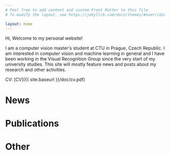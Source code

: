 ```yaml
---
# Feel free to add content and custom Front Matter to this file.
# To modify the layout, see https://jekyllrb.com/docs/themes/#overriding-theme-defaults

layout: home
---
```

<!-- # About me -->

Hi, Welcome to my personal website!

I am a computer vision master's student at CTU in Prague, Czech Republic.
I am interested in computer vision and machine learning in general and I have been working in 
the Visual Recognition Group since the very start of my university studies. This site will mostly feature news
and posts about my research and other activities.

CV: [CV]({{ site.baseurl }}/doc/cv.pdf)

# News

# Publications

# Other 
